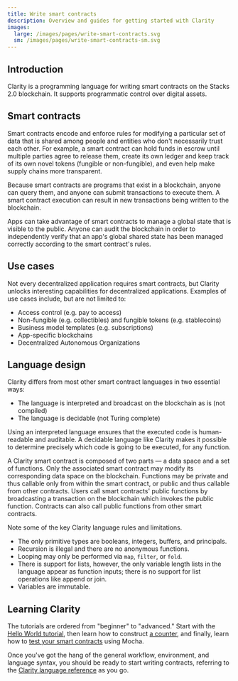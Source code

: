 ```yaml
---
title: Write smart contracts
description: Overview and guides for getting started with Clarity
images:
  large: /images/pages/write-smart-contracts.svg
  sm: /images/pages/write-smart-contracts-sm.svg
---
```


## Introduction

Clarity is a programming language for writing smart contracts on the Stacks 2.0 blockchain. It supports programmatic
control over digital assets.

## Smart contracts

Smart contracts encode and enforce rules for modifying a particular set of data that is shared among people and entities
who don't necessarily trust each other. For example, a smart contract can hold funds in escrow until multiple parties
agree to release them, create its own ledger and keep track of its own novel tokens (fungible or non-fungible), and
even help make supply chains more transparent.

Because smart contracts are programs that exist in a blockchain, anyone can query them, and anyone can submit transactions
to execute them. A smart contract execution can result in new transactions being written to the blockchain.

Apps can take advantage of smart contracts to manage a global state that is visible to the public. Anyone can audit the
blockchain in order to independently verify that an app's global shared state has been managed correctly according to the smart contract's rules.

## Use cases

Not every decentralized application requires smart contracts, but Clarity unlocks interesting capabilities for
decentralized applications. Examples of use cases include, but are not limited to:

- Access control (e.g. pay to access)
- Non-fungible (e.g. collectibles) and fungible tokens (e.g. stablecoins)
- Business model templates (e.g. subscriptions)
- App-specific blockchains
- Decentralized Autonomous Organizations

## Language design

Clarity differs from most other smart contract languages in two essential ways:

- The language is interpreted and broadcast on the blockchain as is (not compiled)
- The language is decidable (not Turing complete)

Using an interpreted language ensures that the executed code is human-readable and auditable. A decidable language
like Clarity makes it possible to determine precisely which code is going to be executed, for any function.

A Clarity smart contract is composed of two parts &mdash; a data space and a set of functions. Only the associated
smart contract may modify its corresponding data space on the blockchain. Functions may be private and thus callable
only from within the smart contract, or public and thus callable from other contracts. Users call smart contracts'
public functions by broadcasting a transaction on the blockchain which invokes the public function. Contracts
can also call public functions from other smart contracts.

Note some of the key Clarity language rules and limitations.

- The only primitive types are booleans, integers, buffers, and principals.
- Recursion is illegal and there are no anonymous functions.
- Looping may only be performed via `map`, `filter`, or `fold`.
- There is support for lists, however, the only variable length lists in the language appear as function inputs; there is no support for list operations like append or join.
- Variables are immutable.

## Learning Clarity

The tutorials are ordered from "beginner" to "advanced." Start with the [Hello World tutorial](/write-smart-contracts/hello-world-tutorial),
then learn how to construct [a counter](/write-smart-contracts/counter-tutorial), and finally, learn how to
[test your smart contracts](/write-smart-contracts/testing-contracts) using Mocha.

Once you've got the hang of the general workflow, environment, and language syntax, you should be ready to start writing
contracts, referring to the [Clarity language reference](/references/language-clarity) as you go.
